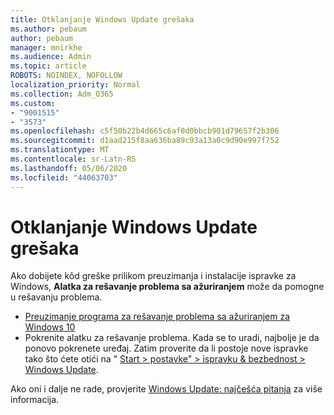 ```yaml
---
title: Otklanjanje Windows Update grešaka
ms.author: pebaum
author: pebaum
manager: mnirkhe
ms.audience: Admin
ms.topic: article
ROBOTS: NOINDEX, NOFOLLOW
localization_priority: Normal
ms.collection: Adm_O365
ms.custom:
- "9001515"
- "3573"
ms.openlocfilehash: c5f50b22b4d665c6af0d0bbcb901d79657f2b306
ms.sourcegitcommit: d1aad215f8aa636ba89c93a13a0c9d90e997f752
ms.translationtype: MT
ms.contentlocale: sr-Latn-RS
ms.lasthandoff: 05/06/2020
ms.locfileid: "44063703"
---
```

# <a name="fix-windows-update-errors"></a>Otklanjanje Windows Update grešaka

Ako dobijete kôd greške prilikom preuzimanja i instalacije ispravke za Windows, **Alatka za rešavanje problema sa ažuriranjem** može da pomogne u rešavanju problema.

- [Preuzimanje programa za rešavanje problema sa ažuriranjem za Windows 10](https://support.microsoft.com/help/4027322/windows-update-troubleshooter)
- Pokrenite alatku za rešavanje problema. Kada se to uradi, najbolje je da ponovo pokrenete uređaj. Zatim proverite da li postoje nove ispravke tako što ćete otići na " [Start > postavke" > ispravku & bezbednost > Windows Update](ms-settings:windowsupdate).

Ako oni i dalje ne rade, provjerite [Windows Update: najčešća pitanja](https://support.microsoft.com/help/12373/windows-update-faq) za više informacija.
